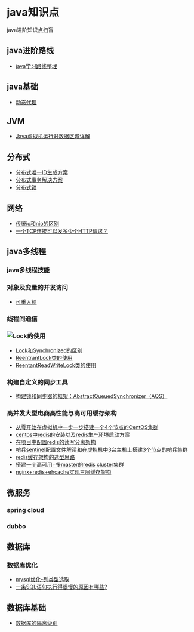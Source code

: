 # java知识点
java进阶知识点扫盲
## java进阶路线
- [java学习路线整理](/src/main/docs/java进阶路线.md)  
## java基础
- [动态代理](/src/main/docs/javaBase/动态代理.md)
## JVM
- [Java虚拟机运行时数据区域详解](/src/main/docs/jvm/Java虚拟机运行时数据区域详解.md)
## 分布式
- [分布式唯一ID生成方案]()
- [分布式事务解决方案](/src/main/docs/distributed/分布式事务解决方案.md)
- [分布式锁](/src/main/docs/distributed/分布式锁.md)

## 网络
- [传统io和nio的区别](/src/main/docs/networkProgramming/传统io和nio的区别.md)
- [一个TCP连接可以发多少个HTTP请求？](/src/main/docs/networkProgramming/一个TCP连接可以发多少个HTTP请求？.md)

## java多线程
### java多线程技能
### 对象及变量的并发访问
- [可重入锁]()
### 线程间通信
### ![Lock的使用]()
- [Lock和Synchronized的区别](/src/main/docs/simultaneous/Lock和synchronized的区别.md)
- [ReentrantLock类的使用]() 
- [ReentantReadWriteLock类的使用]()
### 构建自定义的同步工具
- [构建锁和同步器的框架：AbstractQueuedSynchronizer（AQS）](/src/main/docs/simultaneous/构建锁和同步器的框架：AbstractQueuedSynchronizer（AQS）.md)
### 高并发大型电商高性能与高可用缓存架构
- [从零开始在虚拟机中一步一步搭建一个4个节点的CentOS集群](/src/main/docs/simultaneous/cache/从零开始在虚拟机中一步一步搭建一个4个节点的CentOS集群.md)
- [centos中redis的安装以及redis生产环境启动方案](/src/main/docs/simultaneous/cache/centos中redis的安装以及redis生产环境启动方案.md)
- [在项目中配置redis的读写分离架构](/src/main/docs/simultaneous/cache/在项目中部署redis的读写分离架构.md)
- [哨兵sentinel配置文件解读和在虚拟机中3台主机上搭建3个节点的哨兵集群](/src/main/docs/simultaneous/cache/哨兵sentinel配置文件解读和在虚拟机中3台主机上搭建3个节点的哨兵集群.md)
- [redis缓存架构的选型思路](/src/main/docs/simultaneous/cache/redis缓存架构的选型思路.md)
- [搭建一个高可用+多master的redis cluster集群](/src/main/docs/simultaneous/cache/搭建一个高可用+多master的redisCluster集群.md)
- [nginx+redis+ehcache实现三层缓存架构](/src/main/docs/simultaneous/cache/nginx+redis+ehcache实现三层缓存架构.md)
## 微服务
### spring cloud
### dubbo
## 数据库
### 数据库优化
- [mysql优化-列类型选取](/src/main/docs/dataBase/mysql优化-列类型选取.md)
- [一条SQL语句执行得很慢的原因有哪些?](/src/main/docs/dataBase/一条SQL语句执行得很慢的原因有哪些.md)
## 数据库基础
- [数据库的隔离级别](/src/main/docs/dataBase/mysql隔离级别.md)
